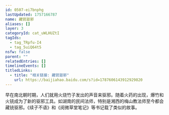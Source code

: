 ```yaml
---
id: 0507-ei7bnphg
lastUpdated: 1757166787
name: 藏铳驱邪
aliases: []
layer: 3
categoryId: cat_uWLHUZtI
tagIds:
  - tag_TRpfu-I4
  - tag_5uiQ64t5
nsfw: false
parent: ""
relatedEntries: []
timelineEvents: []
titledLinks:
  - title: "相关链接: 藏铳驱邪"
    url: https://baijiahao.baidu.com/s?id=1787606143912929820
---
```


早在南北朝时期，人们就用火烧竹子发出的声音来驱邪。随着火药的出现，爆竹和火铳成为了新的驱邪工具。如湖南的民间法师，特别是湘西的梅山教法师至今都会藏铳驱邪。《续子不语》和《阅微草堂笔记》等书记载了类似的故事。